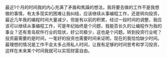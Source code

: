 最近1个月的时间我的内心充满了矛盾和焦躁的想法，我将要去做的工作不是我想做的事情，有太多现实的困难让我纠结，应该继续从事编程工作，还是转向投资，最近几年我的编程时间大量减少，但是有以前的积累，经过一段时间的调整，我应该可以继续从事编程工作，可是年纪始终是个问题，我能否长久的让编程作为我的事业？还有青岛软件行业的现状，好公司极少，这也是个问题。转到投资行业呢？投资最需要的是时间，一笔好的投资也需要时间来证明，现在的我恰恰缺少时间。最理想的情况是工作不会太多占用私人时间，让我有足够的时间思考和学习投资，这样在未来某个时间我就可以实现财富自由。


